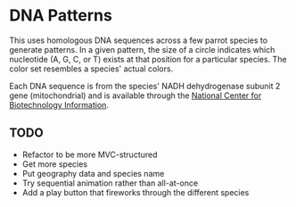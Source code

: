 # DNA Patterns

This uses homologous DNA sequences across a few parrot species to generate patterns. In a given pattern, the size of a circle indicates which nucleotide (A, G, C, or T) exists at that position for a particular species. The color set resembles a species' actual colors.

Each DNA sequence is from the species' NADH dehydrogenase subunit 2 gene (mitochondrial) and is available through the [National Center for Biotechnology Information](http://www.ncbi.nlm.nih.gov).

## TODO
- Refactor to be more MVC-structured
- Get more species
- Put geography data and species name
- Try sequential animation rather than all-at-once
- Add a play button that fireworks through the different species
